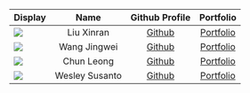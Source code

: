 
| Display                                                                                                                                     |      Name      |              Github Profile               |             Portfolio              |
|---------------------------------------------------------------------------------------------------------------------------------------------|:--------------:|:-----------------------------------------:|:----------------------------------:|
| ![](https://avatars.githubusercontent.com/u/72813713?s=400&u=b155e7fb2aeef2102f7d6d0eaa0b1123609ba7fa&v=4)                                  |   Liu Xinran   |   [Github](https://github.com/striris/)   | [Portfolio](team/striris.md)       |
| ![](https://avatars.githubusercontent.com/u/69473846?s=400&u=7956442ea7a7d181262b3d76b5db4fd5d3f7a54c&v=4)                                  |  Wang Jingwei  | [Github](https://github.com/Wang-Jingwei) | [Portfolio](team/wang-jingwei.md)  |
| ![](https://www.practicalpainmanagement.com/sites/default/files/images/2015/11/19/Headache.jpg)                                             |   Chun Leong   |  [Github](https://github.com/allyfern72)  |  [Portfolio](team/allyfern72.md)   |
| ![](https://64.media.tumblr.com/3cad25d62606da05a6210c21878eac04/2cf00a6323054982-c1/s400x600/068fb71d52e4edbfcfc81807f5a05bbb4570c616.png) | Wesley Susanto | [Github](https://github.com/cristoforows) | [Portfolio](team/cristoforows.md)  |

